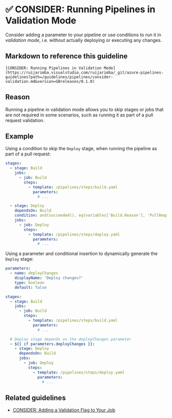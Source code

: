 # ✅ CONSIDER: Running Pipelines in Validation Mode

Consider adding a parameter to your pipeline or use conditions to run it in
_validation mode_, i.e. without actually deploying or executing any changes.

## Markdown to reference this guideline

```plaintext
[CONSIDER: Running Pipelines in Validation Mode](https://ruijarimba.visualstudio.com/ruijarimba/_git/azure-pipelines-guidelines?path=/guidelines/pipelines/consider-validation.md&version=GBreleases/0.1.0)
```

## Reason

Running a pipeline in validation mode allows you to skip stages or jobs that
are not required in some scenarios, such as running it as part of a pull request
validation.

## Example

Using a condition to skip the `Deploy` stage, when running the pipeline as part
of a pull request:

```yaml
stages:
  - stage: Build
    jobs:
      - job: Build
        steps:
          - template: /pipelines/steps/build.yaml
            parameters:
              # ...

  - stage: Deploy
    dependsOn: Build
    condition: and(succeeded(), eq(variables['Build.Reason'], 'PullRequest'))
    jobs:
      - job: Deploy
        steps:
          - template: /pipelines/steps/deploy.yaml
            parameters:
              # ...
```

Using a parameter and conditional insertion to dynamically generate the
`Deploy` stage:

```yaml
parameters:
  - name: deployChanges
    displayName: 'Deploy changes?'
    type: boolean
    default: false

stages:
  - stage: Build
    jobs:
      - job: Build
        steps:
          - template: /pipelines/steps/build.yaml
            parameters:
              # ...

  # Deploy stage depends on the deployChanges parameter
  - ${{ if parameters.deployChanges }}:
    - stage: Deploy
      dependsOn: Build
      jobs:
        - job: Deploy
          steps:
            - template: /pipelines/steps/deploy.yaml
              parameters:
                # ...
```

## Related guidelines

- [CONSIDER: Adding a Validation Flag to Your Job](/guidelines/jobs/consider-validation-flag.md)
